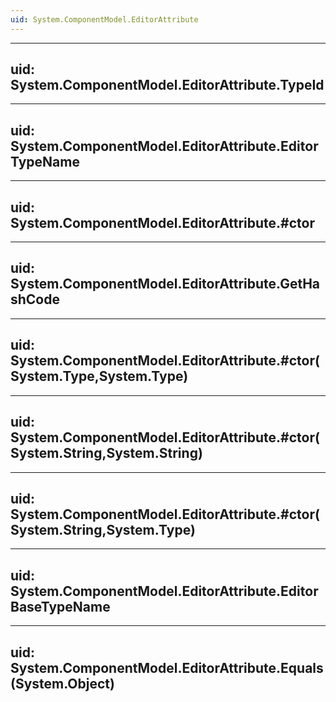 ```yaml
---
uid: System.ComponentModel.EditorAttribute
---
```


---
uid: System.ComponentModel.EditorAttribute.TypeId
---

---
uid: System.ComponentModel.EditorAttribute.EditorTypeName
---

---
uid: System.ComponentModel.EditorAttribute.#ctor
---

---
uid: System.ComponentModel.EditorAttribute.GetHashCode
---

---
uid: System.ComponentModel.EditorAttribute.#ctor(System.Type,System.Type)
---

---
uid: System.ComponentModel.EditorAttribute.#ctor(System.String,System.String)
---

---
uid: System.ComponentModel.EditorAttribute.#ctor(System.String,System.Type)
---

---
uid: System.ComponentModel.EditorAttribute.EditorBaseTypeName
---

---
uid: System.ComponentModel.EditorAttribute.Equals(System.Object)
---
